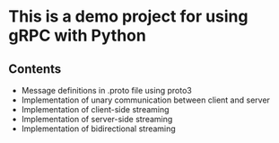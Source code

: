 # This is a demo project for using gRPC with Python


## Contents

- Message definitions in .proto file using proto3
-  Implementation of unary communication between client and server
-  Implementation of client-side streaming
- Implementation of server-side streaming
- Implementation of bidirectional streaming
